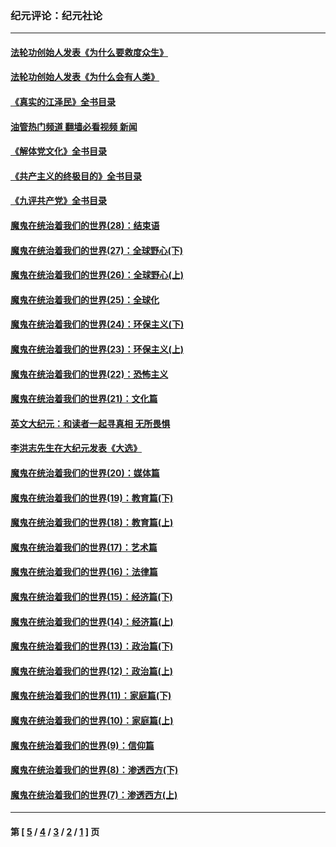 ### 纪元评论：纪元社论
---
#### [法轮功创始人发表《为什么要救度众生》](../../pages/nsc422/n13975246.md?10020330) 
#### [法轮功创始人发表《为什么会有人类》](../../pages/nsc422/n13912117.md?10020330) 
#### [《真实的江泽民》全书目录](../../pages/nsc422/n13721399.md?10020330) 
#### [油管热门频道 翻墙必看视频 新闻](ok?10020330)
#### [《解体党文化》全书目录](../../pages/nsc422/n13721157.md?10020330) 
#### [《共产主义的终极目的》全书目录](../../pages/nsc422/n13721048.md?10020330) 
#### [《九评共产党》全书目录](../../pages/nsc422/n13708085.md?10020330) 
#### [魔鬼在统治着我们的世界(28)：结束语](../../pages/nsc422/n10936246.md?10020330) 
#### [魔鬼在统治着我们的世界(27)：全球野心(下)](../../pages/nsc422/n10928319.md?10020330) 
#### [魔鬼在统治着我们的世界(26)：全球野心(上)](../../pages/nsc422/n10900318.md?10020330) 
#### [魔鬼在统治着我们的世界(25)：全球化](../../pages/nsc422/n10788205.md?10020330) 
#### [魔鬼在统治着我们的世界(24)：环保主义(下)](../../pages/nsc422/n10695307.md?10020330) 
#### [魔鬼在统治着我们的世界(23)：环保主义(上)](../../pages/nsc422/n10688613.md?10020330) 
#### [魔鬼在统治着我们的世界(22)：恐怖主义](../../pages/nsc422/n10614727.md?10020330) 
#### [魔鬼在统治着我们的世界(21)：文化篇](../../pages/nsc422/n10597706.md?10020330) 
#### [英文大纪元：和读者一起寻真相 无所畏惧](../../pages/nsc422/n12542027.md?10020330) 
#### [李洪志先生在大纪元发表《大选》](../../pages/nsc422/n12534746.md?10020330) 
#### [魔鬼在统治着我们的世界(20)：媒体篇](../../pages/nsc422/n10586579.md?10020330) 
#### [魔鬼在统治着我们的世界(19)：教育篇(下)](../../pages/nsc422/n10564808.md?10020330) 
#### [魔鬼在统治着我们的世界(18)：教育篇(上)](../../pages/nsc422/n10526970.md?10020330) 
#### [魔鬼在统治着我们的世界(17)：艺术篇](../../pages/nsc422/n10499093.md?10020330) 
#### [魔鬼在统治着我们的世界(16)：法律篇](../../pages/nsc422/n10485969.md?10020330) 
#### [魔鬼在统治着我们的世界(15)：经济篇(下)](../../pages/nsc422/n10469975.md?10020330) 
#### [魔鬼在统治着我们的世界(14)：经济篇(上)](../../pages/nsc422/n10457370.md?10020330) 
#### [魔鬼在统治着我们的世界(13)：政治篇(下)](../../pages/nsc422/n10448270.md?10020330) 
#### [魔鬼在统治着我们的世界(12)：政治篇(上)](../../pages/nsc422/n10444576.md?10020330) 
#### [魔鬼在统治着我们的世界(11)：家庭篇(下)](../../pages/nsc422/n10440961.md?10020330) 
#### [魔鬼在统治着我们的世界(10)：家庭篇(上)](../../pages/nsc422/n10435448.md?10020330) 
#### [魔鬼在统治着我们的世界(9)：信仰篇](../../pages/nsc422/n10432159.md?10020330) 
#### [魔鬼在统治着我们的世界(8)：渗透西方(下)](../../pages/nsc422/n10429603.md?10020330) 
#### [魔鬼在统治着我们的世界(7)：渗透西方(上)](../../pages/nsc422/n10426013.md?10020330) 

---
#### 第 [ [5](./5.md?10020330) / [4](./4.md?10020330) / [3](./3.md?10020330) / [2](./2.md?10020330) / [1](./1.md?10020330) ] 页
